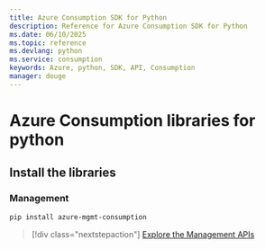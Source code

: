 ```yaml
---
title: Azure Consumption SDK for Python
description: Reference for Azure Consumption SDK for Python
ms.date: 06/10/2025
ms.topic: reference
ms.devlang: python
ms.service: consumption
keywords: Azure, python, SDK, API, Consumption
manager: douge
---
```

# Azure Consumption libraries for python

## Install the libraries


### Management

```bash
pip install azure-mgmt-consumption
```
> [!div class="nextstepaction"]
> [Explore the Management APIs](/python/api/azure-mgmt-consumption)
